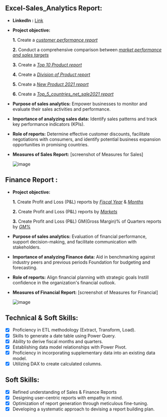 ## Excel-Sales_Analytics Report: 

- **LinkedIn :** [Link](https://www.linkedin.com/posts/kmdinesh_atliq-sales-and-finance-excel-report-activity-7211023552978857985-J1lO?utm_source=share&utm_medium=member_desktop)

- **Project objective:** 

    **1.** Create a _[customer performance report](https://github.com/dinesh6351/Excel-Sales_Analytics/blob/main/1_Customer_performance_report.pdf)_ 

    **2.** Conduct a comprehensive comparison between _[market performance and sales targets](https://github.com/dinesh6351/Excel-Sales_Analytics/blob/main/2_MarketPerformance_report.pdf)_

    **3.** Create a _[Top 10 Product report](https://github.com/dinesh6351/Excel-Sales_Analytics/blob/main/3_Top10_product.pdf)_

    **4.** Create a _[Division of Product report](https://github.com/dinesh6351/Excel-Sales_Analytics/blob/main/4_Division_report.pdf)_

    **5.** Create a _[New Product 2021 report](https://github.com/dinesh6351/Excel-Sales_Analytics/blob/main/5_New_product_2021_report.pdf)_

    **6.** Create a _[Top_5_countries_net_sale2021 report](https://github.com/dinesh6351/Excel-Sales_Analytics/blob/main/6_Top_5_countries_net_sale2021.pdf)_ 
  

- **Purpose of sales analytics:** Empower businesses to monitor and evaluate their sales activities and performance.

- **Importance of analyzing sales data:** Identify sales patterns and track key performance indicators (KPIs).

- **Role of reports:** Determine effective customer discounts, facilitate negotiations with consumers, and identify potential business expansion opportunities in promising countries.

- **Measures of Sales Report:** [screenshot of Measures for Sales]
  
  ![image](https://github.com/dinesh6351/Excel-Sales_Analytics/assets/81980689/5a58ad34-a70d-430b-be84-ca50e4b9e391)


## Finance Report :

- **Project objective:** 

    **1.** Create Profit and Loss (P&L) reports by _[Fiscal Year](https://github.com/dinesh6351/Excel-Sales_Analytics/blob/main/7_p%26l_year.pdf)_ & _[Months](https://github.com/dinesh6351/Excel-Sales_Analytics/blob/main/8_p%26l_quaeter_month.pdf)_ 

   **2.** Create Profit and Loss (P&L) reports by _[Markets](https://github.com/dinesh6351/Excel-Sales_Analytics/blob/main/9_p%26l_market.pdf)_

   **3.** Create Profit and Loss (P&L) GM(Gross Margin)% of Quarters reports by _[GM%](https://github.com/dinesh6351/Excel-Sales_Analytics/blob/main/10_GM%25_by_quarted.pdf)_
  

- **Purpose of sales analytics:** Evaluation of financial performance, support decision-making, and facilitate communication with stakeholders.

- **Importance of analyzing Finance data:** Aid in benchmarking against industry peers and previous periods Foundation for budgeting and forecasting.

- **Role of reports:** Align financial planning with strategic goals Instill confidence in the organization's financial outlook.

- **Measures of Financial Report:** [screenshot of Measures for Financial]

  ![image](https://github.com/dinesh6351/Excel-Sales_Analytics/assets/81980689/0a2cb88c-cc12-4c27-9818-c97610abc998)



## Technical & Soft Skills:
- [x]	Proficiency in ETL methodology (Extract, Transform, Load).
- [x]	Skills to generate a date table using Power Query.
- [x]	Ability to derive fiscal months and quarters.
- [x]	Establishing data model relationships with Power Pivot.
- [x]	Proficiency in incorporating supplementary data into an existing data model.
- [x]	Utilizing DAX to create calculated columns.

## Soft Skills:
- [x]	Refined understanding of Sales & Finance Reports
- [x]	Designing user-centric reports with empathy in mind.
- [x]	Optimization of report generation through meticulous fine-tuning.
- [x]	Developing a systematic approach to devising a report building plan.
